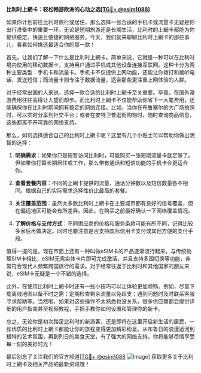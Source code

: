 **比利时上網卡：轻松畅游欧洲的心动之选[[TG💪+ @esim1088](https://t.me/s/esim1088)]**

如果你计划前往比利时旅行或居住，那么选择一张合适的手机卡或流量卡无疑是你出行准备中的重要一环。无论是短期旅游还是长期生活，比利时的上網卡都能为你提供稳定、快速且便捷的网络服务。今天，我们就来聊聊比利时上網卡的那些事儿，看看如何挑选最适合你的那一款！

首先，让我们了解一下什么是比利时上網卡。简单来说，它就是一种可以在比利时境内使用的移动数据卡，支持用户通过手机或其他设备连接互联网。这种卡分为两种主要类型：手机卡和流量卡。手机卡不仅提供上网功能，还能让你拨打和接听电话、发送短信；而流量卡则专注于数据流量，适合那些更注重上网体验的人群。

对于经常出国的人来说，选择一款合适的比利时上網卡至关重要。毕竟，在国外漫游费用往往高得让人望而却步。而比利时上網卡不仅能帮助你省下一大笔费用，还能确保你在比利时期间拥有稳定的网络连接。比如，当你在布鲁塞尔的大广场拍照时，可以实时分享到社交平台；或者在安特卫普逛街购物时，随时查询商品信息，这些都离不开可靠的网络支持。

那么，如何选择适合自己的比利时上網卡呢？这里有几个小贴士可以帮助你做出明智的选择：

1. **明确需求**：如果你只是短暂访问比利时，可能购买一张短期流量卡就足够了。但如果你打算长期居住或工作，那么带有通话和短信功能的手机卡会更适合你。
   
2. **查看套餐内容**：不同的上網卡提供的流量、通话分钟数以及短信数量各不相同。根据自己的实际需求选择性价比最高的套餐。
   
3. **关注覆盖范围**：虽然大多数比利时上網卡在主要城市都有良好的信号覆盖，但在偏远地区可能会有所差异。因此，在购买之前最好确认一下网络覆盖情况。
   
4. **了解价格与支付方式**：不同供应商的价格和服务条款可能有所不同，记得比较多家后再做决定。同时也要注意是否支持国际信用卡支付或其他方便的支付手段。

值得一提的是，现在市面上还有一种叫做eSIM卡的产品逐渐流行起来。与传统物理SIM卡相比，eSIM无需实体卡片即可完成激活，并且支持多国切换等功能，非常符合现代人频繁跨国旅行的需求。对于经常往返于比利时和其他国家的朋友来说，eSIM卡无疑是一个不错的选择。

此外，在使用比利时上網卡时还有一些小技巧可以让体验更加顺畅。例如，尽量下载离线地图以备不时之需；定期检查剩余流量以免超支；遇到问题时及时联系客服寻求帮助等。当然啦，如果对这些操作不太熟悉也没关系，很多供应商都会提供详细的用户指南甚至视频教程，手把手教你如何设置和管理你的新卡。

总之，无论你是初次踏足比利时的新游客，还是即将在这里开启新生活的居民，一张优质的比利时上網卡都能让你的旅程变得更加精彩纷呈。从布鲁日的浪漫运河到根特的艺术氛围，再到列日的美食天堂，有了强大的网络支持，你将能够尽情享受每一刻的美好时光！

最后别忘了关注我们的官方频道[[TG💪+ @esim1088](https://t.me/s/esim1088) ![Image](https://i.postimg.cc/4NQfJmqS/Snipaste-2025-05-13-00-14-12.png)] 获取更多关于比利时上網卡及相关产品的最新资讯哦！